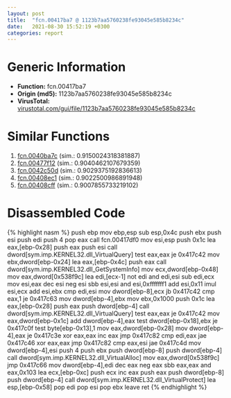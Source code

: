 ```yaml
---
layout: post
title:  "fcn.00417ba7 @ 1123b7aa5760238fe93045e585b8234c"
date:   2021-08-30 15:52:19 +0300
categories: report
---
```


# Generic Information
- **Function:** fcn.00417ba7
- **Origin (md5):** 1123b7aa5760238fe93045e585b8234c
- **VirusTotal:** [virustotal.com/gui/file/1123b7aa5760238fe93045e585b8234c][virustotal_ref]



# Similar Functions

1. [fcn.0040ba7c][similar_1_ref] (sim.: 0.9150024318381887)
2. [fcn.00477f12][similar_2_ref] (sim.: 0.9040462107679359)
3. [fcn.0042c50d][similar_3_ref] (sim.: 0.9029375192836613)
4. [fcn.00408ec1][similar_4_ref] (sim.: 0.9022500986891948)
5. [fcn.00408cff][similar_5_ref] (sim.: 0.9007855733219102)


# Disassembled Code

{% highlight nasm %}
push ebp
mov ebp,esp
sub esp,0x4c
push ebx
push esi
push edi
push 4
pop eax
call fcn.00417df0
mov esi,esp
push 0x1c
lea eax,[ebp-0x28]
push eax
push esi
call dword[sym.imp.KERNEL32.dll_VirtualQuery]
test eax,eax
je 0x417c42
mov ebx,dword[ebp-0x24]
lea eax,[ebp-0x4c]
push eax
call dword[sym.imp.KERNEL32.dll_GetSystemInfo]
mov ecx,dword[ebp-0x48]
mov eax,dword[0x538f9c]
lea edi,[ecx-1]
not edi
and edi,esi
sub edi,ecx
mov esi,eax
dec esi
neg esi
sbb esi,esi
and esi,0xfffffff1
add esi,0x11
imul esi,ecx
add esi,ebx
cmp edi,esi
mov dword[ebp-8],ecx
jb 0x417c42
cmp eax,1
je 0x417c63
mov dword[ebp-4],ebx
mov ebx,0x1000
push 0x1c
lea eax,[ebp-0x28]
push eax
push dword[ebp-4]
call dword[sym.imp.KERNEL32.dll_VirtualQuery]
test eax,eax
je 0x417c42
mov eax,dword[ebp-0x1c]
add dword[ebp-4],eax
test dword[ebp-0x18],ebx
je 0x417c0f
test byte[ebp-0x13],1
mov eax,dword[ebp-0x28]
mov dword[ebp-4],eax
je 0x417c3e
xor eax,eax
inc eax
jmp 0x417c82
cmp edi,eax
jae 0x417c46
xor eax,eax
jmp 0x417c82
cmp eax,esi
jae 0x417c4d
mov dword[ebp-4],esi
push 4
push ebx
push dword[ebp-8]
push dword[ebp-4]
call dword[sym.imp.KERNEL32.dll_VirtualAlloc]
mov eax,dword[0x538f9c]
jmp 0x417c66
mov dword[ebp-4],edi
dec eax
neg eax
sbb eax,eax
and eax,0x103
lea ecx,[ebp-0xc]
push ecx
inc eax
push eax
push dword[ebp-8]
push dword[ebp-4]
call dword[sym.imp.KERNEL32.dll_VirtualProtect]
lea esp,[ebp-0x58]
pop edi
pop esi
pop ebx
leave 
ret 
{% endhighlight %}


[similar_1_ref]: /report/fcn.0040ba7c@59aef7c08025d70f84c85db2092fc99e
[similar_2_ref]: /report/fcn.00477f12@2fcce874fb2a3a396274d2df89c397e3
[similar_3_ref]: /report/fcn.0042c50d@9c2b894b84f59672d8be2e984066f76f
[similar_4_ref]: /report/fcn.00408ec1@470263fe7e7cc115b95cd041d643e3b5
[similar_5_ref]: /report/fcn.00408cff@470263fe7e7cc115b95cd041d643e3b5
[virustotal_ref]: https://www.virustotal.com/gui/file/1123b7aa5760238fe93045e585b8234c